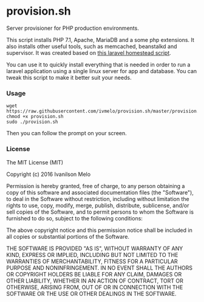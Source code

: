 # provision.sh
Server provisioner for PHP production environments.

This script installs PHP 7.1, Apache, MariaDB and a some php extensions. It also installs other useful tools, such as memcached, beanstalkd and supervisor. It was created based on [this laravel homestead script](https://github.com/laravel/settler/blob/master/scripts/provision.sh).

You can use it to quickly install everything that is needed in order to run a laravel application using a single linux server for app and database. You can tweak this script to make it better suit your needs.

### Usage
```
wget https://raw.githubusercontent.com/ivmelo/provision.sh/master/provision.sh
chmod +x provision.sh
sudo ./provision.sh
```

Then you can follow the prompt on your screen.

### License

The MIT License (MIT)

Copyright (c) 2016 Ivanilson Melo

Permission is hereby granted, free of charge, to any person obtaining a copy of this software and associated documentation files (the "Software"), to deal in the Software without restriction, including without limitation the rights to use, copy, modify, merge, publish, distribute, sublicense, and/or sell copies of the Software, and to permit persons to whom the Software is furnished to do so, subject to the following conditions:

The above copyright notice and this permission notice shall be included in all copies or substantial portions of the Software.

THE SOFTWARE IS PROVIDED "AS IS", WITHOUT WARRANTY OF ANY KIND, EXPRESS OR IMPLIED, INCLUDING BUT NOT LIMITED TO THE WARRANTIES OF MERCHANTABILITY, FITNESS FOR A PARTICULAR PURPOSE AND NONINFRINGEMENT. IN NO EVENT SHALL THE AUTHORS OR COPYRIGHT HOLDERS BE LIABLE FOR ANY CLAIM, DAMAGES OR OTHER LIABILITY, WHETHER IN AN ACTION OF CONTRACT, TORT OR OTHERWISE, ARISING FROM, OUT OF OR IN CONNECTION WITH THE SOFTWARE OR THE USE OR OTHER DEALINGS IN THE SOFTWARE.

